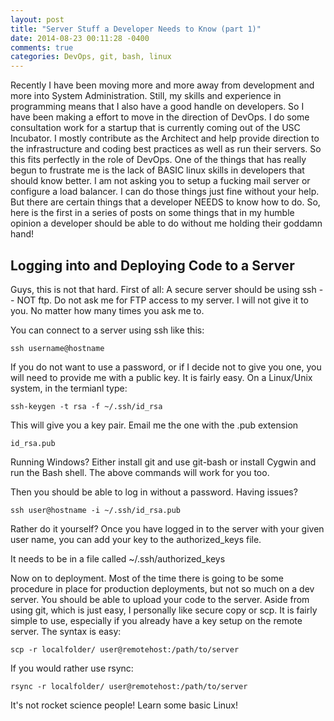 ```yaml
---
layout: post
title: "Server Stuff a Developer Needs to Know (part 1)"
date: 2014-08-23 00:11:28 -0400
comments: true
categories: DevOps, git, bash, linux
---
```


Recently I have been moving more and more away from development and more into System Administration.  Still, my skills and experience in programming
means that I also have a good handle on developers. So I have been making a effort to move in the direction of DevOps.  I do some consultation work for 
a startup that is currently coming out of the USC Incubator.  I mostly contribute as the Architect and help provide direction to the infrastructure and 
coding best practices as well as run their servers.  So this fits perfectly in the role of DevOps.  One of the things that has really begun to frustrate me
is the lack of BASIC linux skills in developers that should know better.  I am not asking you to setup a fucking mail server or configure a load balancer.
I can do those things just fine without your help.  But there are certain things that a developer NEEDS to know how to do. So, here is the first in a series of posts
on some things that in my humble opinion a developer should be able to do without me holding their goddamn hand!

Logging into and Deploying Code to a Server
---------

Guys, this is not that hard.  First of all: A secure server should be using ssh -- NOT ftp.  Do not ask me for FTP access to my server.  I will not
give it to you.  No matter how many times you ask me to. 

You can connect to a server using ssh like this:

    ssh username@hostname

If you do not want to use a password, or if I decide not to give you one, you will need to provide me with a public key.  It is fairly easy.  On a 
Linux/Unix system, in the termianl type:

    ssh-keygen -t rsa -f ~/.ssh/id_rsa

This will give you a key pair. Email me the one with the .pub extension

    id_rsa.pub
	
Running Windows?  Either install git and use git-bash or install Cygwin and run the Bash shell.  The above commands will work for you too.

Then you should be able to log in without a password.   Having issues?

    ssh user@hostname -i ~/.ssh/id_rsa.pub

Rather do it yourself? Once you have logged in to the server with your given user name, you can add your key to the authorized_keys file.

It needs to be in a file called  ~/.ssh/authorized_keys

Now on to deployment.  Most of the time there is going to be some procedure in place for production deployments, but not so much on a dev server.
You should be able to upload your code to the server. Aside from using git, which is just easy, I personally like secure copy or scp.  It is fairly simple to use,
especially if you already have a key setup on the remote server.  The syntax is easy:

    scp -r localfolder/ user@remotehost:/path/to/server

If you would rather use rsync:

    rsync -r localfolder/ user@remotehost:/path/to/server


It's not rocket science people!  Learn some basic Linux!
